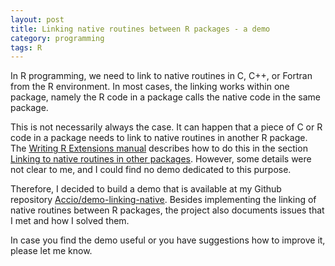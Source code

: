 ```yaml
---
layout: post
title: Linking native routines between R packages - a demo
category: programming
tags: R
---
```


In R programming, we need to link to native routines in C, C++, or Fortran from the R environment. In most cases, the linking works within one package, namely the R code in a package calls the native code in the same package.

This is not necessarily always the case. It can happen that a piece of C or R code in a package needs to link to native routines in another R package. The [Writing R Extensions manual](https://cran.r-project.org/doc/manuals/r-release/R-exts.html#Linking-to-native-routines-in-other-packages) describes how to do this in the section [Linking to native routines in other packages](https://cran.r-project.org/doc/manuals/r-release/R-exts.html#Linking-to-native-routines-in-other-packages). However, some details were not clear to me, and I could find no demo dedicated to this purpose.

Therefore, I decided to build a demo that is available at my Github repository [Accio/demo-linking-native](https://github.com/Accio/demo-linking-native). Besides implementing the linking of native routines between R packages, the project also documents issues that I met and how I solved them.

In case you find the demo useful or you have suggestions how to improve it, please let me know.
